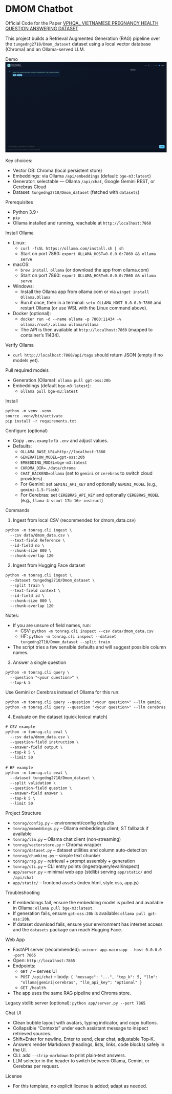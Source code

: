 # DMOM Chatbot

Official Code for the Paper [VPHQA_ VIETNAMESE PREGNANCY HEALTH QUESTION ANSWERING DATASET](https://idl-bnc-idrc.dspacedirect.org/server/api/core/bitstreams/0c6bede1-44cc-423f-b35e-4efde1f1faa4/content)

This project builds a Retrieval Augmented Generation (RAG) pipeline over the `tungedng2710/Dmom_dataset` dataset using a local vector database (Chroma) and an Ollama-served LLM.

Demo
![Chat Demo](app/static/demo.png)

Key choices:
- Vector DB: Chroma (local persistent store)
- Embeddings: via Ollama `/api/embeddings` (default: `bge-m3:latest`)
- Generator: selectable — Ollama `/api/chat`, Google Gemini REST, or Cerebras Cloud
- Dataset: `tungedng2710/Dmom_dataset` (fetched with `datasets`)

Prerequisites
- Python 3.9+
- `pip`
- Ollama installed and running, reachable at `http://localhost:7860`

Install Ollama
- Linux:
  - `curl -fsSL https://ollama.com/install.sh | sh`
  - Start on port 7860: `export OLLAMA_HOST=0.0.0.0:7860 && ollama serve`
- macOS:
  - `brew install ollama` (or download the app from ollama.com)
  - Start on port 7860: `export OLLAMA_HOST=0.0.0.0:7860 && ollama serve`
- Windows:
  - Install the Ollama app from ollama.com or via `winget install Ollama.Ollama`
  - Run it once, then in a terminal: `setx OLLAMA_HOST 0.0.0.0:7860` and restart Ollama (or use WSL with the Linux command above).
- Docker (optional):
  - `docker run -d --name ollama -p 7860:11434 -v ollama:/root/.ollama ollama/ollama`
  - The API is then available at `http://localhost:7860` (mapped to container’s 11434).

Verify Ollama
- `curl http://localhost:7860/api/tags` should return JSON (empty if no models yet).

Pull required models
- Generation (Ollama): `ollama pull gpt-oss:20b`
- Embeddings (default `bge-m3:latest`):
  - `ollama pull bge-m3:latest`

Install
```
python -m venv .venv
source .venv/bin/activate
pip install -r requirements.txt
```

Configure (optional)
- Copy `.env.example` to `.env` and adjust values.
- Defaults:
  - `OLLAMA_BASE_URL=http://localhost:7860`
  - `GENERATION_MODEL=gpt-oss:20b`
  - `EMBEDDING_MODEL=bge-m3:latest`
  - `CHROMA_DIR=./data/chroma`
  - `CHAT_BACKEND=ollama` (set to `gemini` or `cerebras` to switch cloud providers)
  - For Gemini: set `GEMINI_API_KEY` and optionally `GEMINI_MODEL` (e.g., `gemini-1.5-flash`)
  - For Cerebras: set `CEREBRAS_API_KEY` and optionally `CEREBRAS_MODEL` (e.g., `llama-4-scout-17b-16e-instruct`)

Commands

1) Ingest from local CSV (recommended for dmom_data.csv)
```
python -m tonrag.cli ingest \
  --csv data/dmom_data.csv \
  --text-field Reference \
  --id-field no \
  --chunk-size 800 \
  --chunk-overlap 120
```

2) Ingest from Hugging Face dataset
```
python -m tonrag.cli ingest \
  --dataset tungedng2710/Dmom_dataset \
  --split train \
  --text-field context \
  --id-field id \
  --chunk-size 800 \
  --chunk-overlap 120
```

Notes:
- If you are unsure of field names, run:
  - CSV: `python -m tonrag.cli inspect --csv data/dmom_data.csv`
  - HF: `python -m tonrag.cli inspect --dataset tungedng2710/Dmom_dataset --split train`
- The script tries a few sensible defaults and will suggest possible column names.

3) Answer a single question
```
python -m tonrag.cli query \
  --question "<your question>" \
  --top-k 5
```

Use Gemini or Cerebras instead of Ollama for this run:
```
python -m tonrag.cli query --question "<your question>" --llm gemini
python -m tonrag.cli query --question "<your question>" --llm cerebras
```

4) Evaluate on the dataset (quick lexical match)
```
# CSV example
python -m tonrag.cli eval \
  --csv data/dmom_data.csv \
  --question-field instruction \
  --answer-field output \
  --top-k 5 \
  --limit 50

# HF example
python -m tonrag.cli eval \
  --dataset tungedng2710/Dmom_dataset \
  --split validation \
  --question-field question \
  --answer-field answer \
  --top-k 5 \
  --limit 50
```

Project Structure
- `tonrag/config.py` – environment/config defaults
- `tonrag/embeddings.py` – Ollama embeddings client; ST fallback if available
- `tonrag/llm.py` – Ollama chat client (non-streaming)
- `tonrag/vectorstore.py` – Chroma wrapper
- `tonrag/dataset.py` – dataset utilities and column auto-detection
- `tonrag/chunking.py` – simple text chunker
- `tonrag/rag.py` – retrieval + prompt assembly + generation
- `tonrag/cli.py` – CLI entry points (ingest/query/eval/inspect)
- `app/server.py` – minimal web app (stdlib) serving `app/static/` and `/api/chat`
- `app/static/` – frontend assets (index.html, style.css, app.js)

Troubleshooting
- If embeddings fail, ensure the embedding model is pulled and available in Ollama: `ollama pull bge-m3:latest`.
- If generation fails, ensure `gpt-oss:20b` is available: `ollama pull gpt-oss:20b`.
- If dataset download fails, ensure your environment has internet access and the `datasets` package can reach Hugging Face.

Web App
- FastAPI server (recommended): `uvicorn app.main:app --host 0.0.0.0 --port 7865`
- Open: `http://localhost:7865`
- Endpoints:
  - `GET /` – serves UI
  - `POST /api/chat` – body: `{ "message": "...", "top_k": 5, "llm": "ollama|gemini|cerebras", "llm_api_key": "optional" }`
  - `GET /health`
- The app uses the same RAG pipeline and Chroma store.

Legacy stdlib server (optional): `python app/server.py --port 7865`

Chat UI
- Clean bubble layout with avatars, typing indicator, and copy buttons.
- Collapsible “Contexts” under each assistant message to inspect retrieved sources.
- Shift+Enter for newline, Enter to send, clear chat, adjustable Top‑K.
- Answers render Markdown (headings, lists, links, code blocks) safely in the UI.
- CLI: add `--strip-markdown` to print plain‑text answers.
 - LLM selector in the header to switch between Ollama, Gemini, or Cerebras per request.

License
- For this template, no explicit license is added; adapt as needed.
